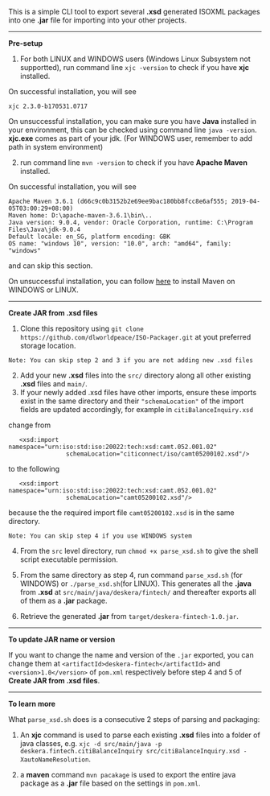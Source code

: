 This is a simple CLI tool to export several **.xsd** generated ISOXML packages into one **.jar** file for importing into your other projects.

***

__Pre-setup__

1. For both LINUX and WINDOWS users (Windows Linux Subsystem not supportted), run command line `xjc -version` to check if you have **xjc** installed.

On successful installation, you will see

```
xjc 2.3.0-b170531.0717
```

On unsuccessful installation, you can make sure you have **Java** installed in your environment, this can be checked using command line `java -version`. **xjc.exe** comes as part of your jdk. (For WINDOWS user, remember to add path in system environment)

2. run command line `mvn -version` to check if you have **Apache Maven** installed.

On successful installation, you will see

```
Apache Maven 3.6.1 (d66c9c0b3152b2e69ee9bac180bb8fcc8e6af555; 2019-04-05T03:00:29+08:00)
Maven home: D:\apache-maven-3.6.1\bin\..
Java version: 9.0.4, vendor: Oracle Corporation, runtime: C:\Program Files\Java\jdk-9.0.4
Default locale: en_SG, platform encoding: GBK
OS name: "windows 10", version: "10.0", arch: "amd64", family: "windows"
```
and can skip this section.

On unsuccessful installation, you can follow [here](https://www.baeldung.com/install-maven-on-windows-linux-mac) to install Maven on WINDOWS or LINUX.

***

__Create JAR from .xsd files__

1. Clone this repository using `git clone https://github.com/dlworldpeace/ISO-Packager.git` at yout preferred storage location. 
```
Note: You can skip step 2 and 3 if you are not adding new .xsd files
```
2.  Add your new **.xsd** files into the `src/` directory along all other existing **.xsd** files and `main/`.
3. If your newly added .xsd files have other imports, ensure these imports exist in the same directory and their `"schemaLocation"` of the import fields are updated accordingly, for example in `citiBalanceInquiry.xsd`

change from

```
   <xsd:import namespace="urn:iso:std:iso:20022:tech:xsd:camt.052.001.02"
                schemaLocation="citiconnect/iso/camt05200102.xsd"/>
```
to the following
```
   <xsd:import namespace="urn:iso:std:iso:20022:tech:xsd:camt.052.001.02"
                schemaLocation="camt05200102.xsd"/>
```
because the the required import file `camt05200102.xsd` is in the same directory.

```
Note: You can skip step 4 if you use WINDOWS system
```

4. From the `src` level directory, run `chmod +x parse_xsd.sh` to give the shell script executable permission.

5. From the same directory as step 4, run command `parse_xsd.sh` (for WINDOWS) or `./parse_xsd.sh`(for LINUX). 
This generates all the **.java** from **.xsd** at `src/main/java/deskera/fintech/` and thereafter exports all of them as a **.jar** package.

6. Retrieve the generated **.jar** from `target/deskera-fintech-1.0.jar`.

***

__To update JAR name or version__

If you want to change the name and version of the `.jar` exported, you can change them at `<artifactId>deskera-fintech</artifactId>` and `<version>1.0</version>` of `pom.xml` respectively before step 4 and 5 of **Create JAR from .xsd files**.

***

__To learn more__

What `parse_xsd.sh` does is a consecutive 2 steps of parsing and packaging:

1. An **xjc** command is used to parse each existing **.xsd** files into a folder of java classes, e.g. `xjc -d src/main/java -p deskera.fintech.citiBalanceInquiry src/citiBalanceInquiry.xsd -XautoNameResolution`.

2. a **maven** command `mvn pacakage` is used to export the entire java package as a **.jar** file based on the settings in `pom.xml`.
